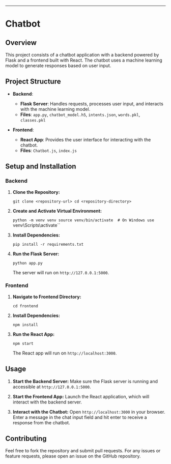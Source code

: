 * * * * *

Chatbot 
===================

Overview
--------

This project consists of a chatbot application with a backend powered by Flask and a frontend built with React. The chatbot uses a machine learning model to generate responses based on user input.

Project Structure
-----------------

-   **Backend**:

    -   **Flask Server**: Handles requests, processes user input, and interacts with the machine learning model.
    -   **Files**: `app.py`, `chatbot_model.h5`, `intents.json`, `words.pkl`, `classes.pkl`
-   **Frontend**:

    -   **React App**: Provides the user interface for interacting with the chatbot.
    -   **Files**: `Chatbot.js`, `index.js`

Setup and Installation
----------------------

### Backend

1.  **Clone the Repository:**

    

    `git clone <repository-url>
    cd <repository-directory>`

2.  **Create and Activate Virtual Environment:**

    

    `python -m venv venv
    source venv/bin/activate  # On Windows use `venv\Scripts\activate``

3.  **Install Dependencies:**

    
    `pip install -r requirements.txt`

4.  **Run the Flask Server:**

    

    `python app.py`

    The server will run on `http://127.0.0.1:5000`.

### Frontend

1.  **Navigate to Frontend Directory:**

    

    `cd frontend`

2.  **Install Dependencies:**

   

    `npm install`

3.  **Run the React App:**

    

    `npm start`

    The React app will run on `http://localhost:3000`.

Usage
-----

1.  **Start the Backend Server:** Make sure the Flask server is running and accessible at `http://127.0.0.1:5000`.

2.  **Start the Frontend App:** Launch the React application, which will interact with the backend server.

3.  **Interact with the Chatbot:** Open `http://localhost:3000` in your browser. Enter a message in the chat input field and hit enter to receive a response from the chatbot.


Contributing
------------

Feel free to fork the repository and submit pull requests. For any issues or feature requests, please open an issue on the GitHub repository.
